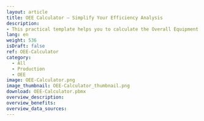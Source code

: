 ```yaml
---
layout: article
title: OEE Calculator – Simplify Your Efficiency Analysis
description: 
- This practical template helps you to calculate the Overall Equipment Effectiveness (OEE) of your production. To do this, you can simply enter the planned values such as the planned production time and the planned quantity. On the other hand, the unplanned downtimes, the quantities actually produced and the number of rejected parts are recorded. The template calculates the OEE value based on these entries and provides you with valuable insights into the efficiency of your production processes. This allows you to take quick and targeted measures to increase productivity and minimise downtimes. Download the template, connect your [data sources](https://peakboard.com/en/data-connections/) and have the OEE calculated automatically in real time, without any manual input.
lang: en
weight: 536
isDraft: false
ref: OEE-Calculator
category:
  - All
  - Production
  - OEE
image: OEE-Calculator.png
image_thumbnail: OEE-Calculator_thumbnail.png
download: OEE-Calculator.pbmx
overview_description:
overview_benefits:
overview_data_sources:
---
```

